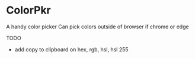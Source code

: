 
# ColorPkr

A handy color picker
Can pick colors outside of browser if chrome or edge

TODO

* add copy to clipboard on hex, rgb, hsl, hsl 255
